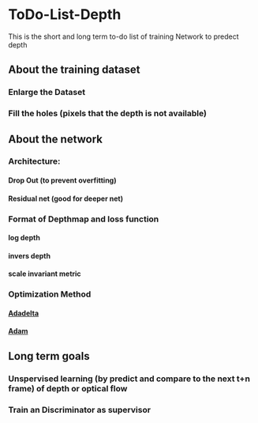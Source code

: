 # ToDo-List-Depth
This is the short and long term to-do list of training Network to predect depth

## About the training dataset
### Enlarge the Dataset
### Fill the holes (pixels that the depth is not available)

## About the network
### Architecture:
#### Drop Out (to prevent overfitting)
#### Residual net (good for deeper net)

### Format of Depthmap and loss function
#### log depth
#### invers depth
#### scale invariant metric

### Optimization Method
#### [Adadelta](https://arxiv.org/abs/1212.5701)
#### [Adam](https://arxiv.org/abs/1412.6980v8)

## Long term goals
### Unspervised learning (by predict and compare to the next t+n frame) of depth or optical flow
### Train an Discriminator as supervisor
